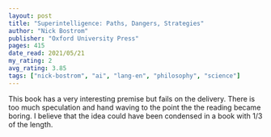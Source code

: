```yaml
---
layout: post
title: "Superintelligence: Paths, Dangers, Strategies"
author: "Nick Bostrom"
publisher: "Oxford University Press"
pages: 415
date_read: 2021/05/21
my_rating: 2
avg_rating: 3.85
tags: ["nick-bostrom", "ai", "lang-en", "philosophy", "science"]
---
```


This book has a very interesting premise but fails on the delivery. There is too much speculation and hand waving to the point the the reading became boring. I believe that the idea could have been condensed in a book with 1/3 of the length.

